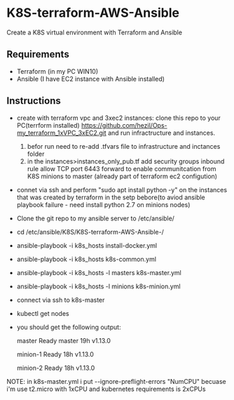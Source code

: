 # K8S-terraform-AWS-Ansible
Create a K8S virtual environment with Terraform and Ansible

## Requirements
  - Terraform (in my PC WIN10)
  - Ansible (I have EC2 instance with Ansible installed)
  
## Instructions
  - create with terraform vpc and 3xec2 instances: clone this repo to your PC(terrform installed) https://github.com/hezil/Ops-my_terraform_1xVPC_3xEC2.git and run infractructure and instances.
    1. befor run need to re-add .tfvars file to infrastructure and inctances folder
    2. in the instances>instances_only_pub.tf add security groups inbound rule allow TCP port 6443 forward to enable communitcation from          K8S minions to master (already part of terraform ec2 configution)
  - connet via ssh and perform "sudo apt install python -y" on the instances that was created by terraform in the setp bebore(to aviod ansible playbook failure - need         install python 2.7 on minions nodes)
  - Clone the git repo to my ansible server to /etc/ansible/
  - cd /etc/ansible/K8S/K8S-terraform-AWS-Ansible-/
  - ansible-playbook -i k8s_hosts install-docker.yml 
  - ansible-playbook -i k8s_hosts k8s-common.yml
  - ansible-playbook -i k8s_hosts -l masters k8s-master.yml 
  - ansible-playbook -i k8s_hosts -l minions k8s-minion.yml
  
  - connect via ssh to k8s-master
  - kubectl get nodes
  - you should get the following output:

    master     Ready    master   19h   v1.13.0

    minion-1   Ready    <none>   18h   v1.13.0

    minion-2   Ready    <none>   18h   v1.13.0


NOTE: in k8s-master.yml i put --ignore-preflight-errors "NumCPU" becuase i'm use t2.micro with 1xCPU and kubernetes requirements is 2xCPUs
